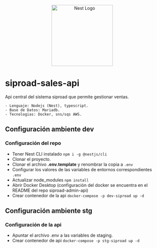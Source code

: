 <p align="center">
  <a href="http://nestjs.com/" target="blank"><img src="https://nestjs.com/img/logo-small.svg" width="200" alt="Nest Logo" /></a>
</p>

# siproad-sales-api
Api central del sistema siproad que permite gestionar ventas.

```
- Lenguaje: Nodejs (Nest), typescript.
- Base de Datos: Mariadb.
- Tecnologias: Docker, sns/sqs AWS.
```

## Configuración ambiente dev

### Configuración del repo
* Tener Nest CLI instalado ```npm i -g @nestjs/cli```
* Clonar el proyecto.
* Clonar el archivo __.env.template__ y renombrar la copia a ```.env```
* Configurar los valores de las variables de entornos correspondientes ```.env```
* Actualizar node_modules ```npm install```
* Abrir Docker Desktop (configuración del docker se encuentra en el README del repo siproad-admin-api)
* Crear contenedor de la api ```docker-compose -p dev-siproad up -d```

## Configuración ambiente stg

### Configuración de la api
* Apuntar el archivo .env a las variables de staging.
* Crear contenedor de api ```docker-compose -p stg-siproad up -d```